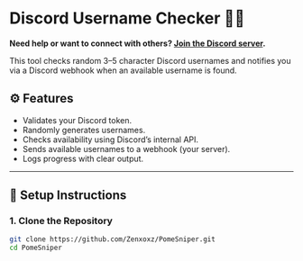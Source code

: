# Discord Username Checker 🕵️‍♂️

**Need help or want to connect with others? [Join the Discord server](https://discord.gg/zZ7p8Pbw).**

This tool checks random 3–5 character Discord usernames and notifies you via a Discord webhook when an available username is found.

## ⚙️ Features

- Validates your Discord token.
- Randomly generates usernames.
- Checks availability using Discord’s internal API.
- Sends available usernames to a webhook (your server).
- Logs progress with clear output.

---

## 🚀 Setup Instructions

### 1. Clone the Repository

```bash
git clone https://github.com/Zenxoxz/PomeSniper.git
cd PomeSniper 
